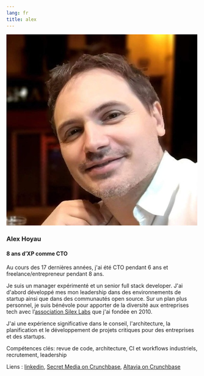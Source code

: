 ```yaml
---
lang: fr
title: alex
---
```

![Alex Hoyau](assets/alex.jpg)

### Alex Hoyau
#### 8 ans d’XP comme CTO

Au cours des 17 dernières années, j'ai été CTO pendant 6 ans et freelance/entrepreneur pendant 8 ans.

Je suis un manager expérimenté et un senior full stack developer. J'ai d'abord développé mes mon leadership dans des environnements de startup ainsi que dans des communautés open source. Sur un plan plus personnel, je suis bénévole pour apporter de la diversité aux entreprises tech avec l’[association Silex Labs](https://www.silexlabs.org/) que j'ai fondée en 2010.

J'ai une expérience significative dans le conseil, l'architecture, la planification et le développement de projets critiques pour des entreprises et des startups. 

Compétences clés: revue de code, architecture, CI et workflows industriels, recrutement, leadership

Liens : [linkedin](https://www.linkedin.com/in/webappdev/), [Secret Media on Crunchbase](https://www.crunchbase.com/organization/secret-media-inc), [Altavia on Crunchbase](https://www.crunchbase.com/organization/altavia)
